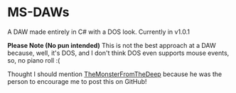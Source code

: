 # MS-DAWs
A DAW made entirely in C# with a DOS look.
Currently in v1.0.1

**Please Note (No pun intended)**
This is not the best approach at a DAW because, well, it's DOS, and I don't think DOS even supports mouse events, so, no piano roll :(

Thought I should mention [TheMonsterFromTheDeep](https://github.com/TheMonsterFromTheDeep/) because he was the person to encourage me to post this on GitHub!
